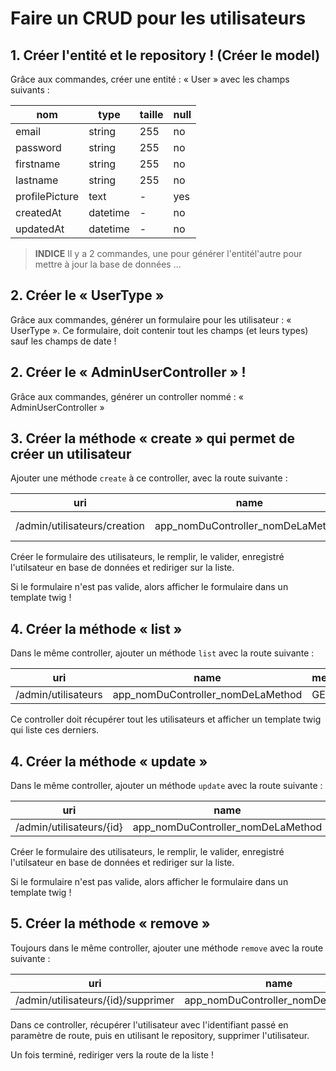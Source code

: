 # Faire un CRUD pour les utilisateurs

## 1. Créer l'entité et le repository ! (Créer le model)

Grâce aux commandes, créer une entité : « User » avec les champs suivants :

| nom            | type     | taille | null |
| -------------- | -------- | ------ | ---- |
| email          | string   | 255    | no   |
| password       | string   | 255    | no   |
| firstname      | string   | 255    | no   |
| lastname       | string   | 255    | no   |
| profilePicture | text     | -      | yes  |
| createdAt      | datetime | -      | no   |
| updatedAt      | datetime | -      | no   |

> **INDICE**
> Il y a 2 commandes, une pour générer l'entitél'autre pour mettre à jour la base de données ...

## 2. Créer le « UserType »

Grâce aux commandes, générer un formulaire pour les utilisateur : « UserType ».
Ce formulaire, doit contenir tout les champs (et leurs types) sauf les champs
de date !

## 2. Créer le « AdminUserController » !

Grâce aux commandes, générer un controller nommé : « AdminUserController »

## 3. Créer la méthode « create » qui permet de créer un utilisateur

Ajouter une méthode `create` à ce controller, avec la route suivante :

| uri                          | name                              | methods   |
| ---------------------------- | --------------------------------- | --------- |
| /admin/utilisateurs/creation | app_nomDuController_nomDeLaMethod | GET, POST |

Créer le formulaire des utilisateurs, le remplir, le valider, enregistré l'utilsateur en base de données et rediriger sur la liste.

Si le formulaire n'est pas valide, alors afficher le formulaire dans un template twig !

## 4. Créer la méthode « list »

Dans le même controller, ajouter un méthode `list` avec la route suivante :

| uri                 | name                              | methods |
| ------------------- | --------------------------------- | ------- |
| /admin/utilisateurs | app_nomDuController_nomDeLaMethod | GET     |

Ce controller doit récupérer tout les utilisateurs et afficher un template twig
qui liste ces derniers.

## 4. Créer la méthode « update »

Dans le même controller, ajouter un méthode `update` avec la route suivante :

| uri                      | name                              | methods  |
| ------------------------ | --------------------------------- | -------- |
| /admin/utilisateurs/{id} | app_nomDuController_nomDeLaMethod | GET,POST |

Créer le formulaire des utilisateurs, le remplir, le valider, enregistré l'utilsateur en base de données et rediriger sur la liste.

Si le formulaire n'est pas valide, alors afficher le formulaire dans un template twig !

## 5. Créer la méthode « remove »

Toujours dans le même controller, ajouter une méthode `remove` avec la route suivante :

| uri                                | name                              | methods |
| ---------------------------------- | --------------------------------- | ------- |
| /admin/utilisateurs/{id}/supprimer | app_nomDuController_nomDeLaMethod | GET     |

Dans ce controller, récupérer l'utilisateur avec l'identifiant passé en paramètre de route, puis en utilisant le repository, supprimer l'utilisateur.

Un fois terminé, rediriger vers la route de la liste !
